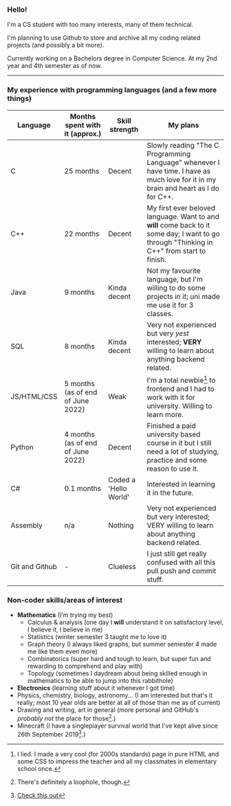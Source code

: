 ### Hello!

I'm a CS student with too many interests, many of them technical.

I'm planning to use Github to store and archive all my coding related projects (and possibly a bit more).

Currently working on a Bachelors degree in Computer Science. At my 2nd year and 4th semester as of now.

-----

### My experience with programming languages (and a few more things)

Language | Months spent with it (approx.) | Skill strength | My plans
--- | --- | --- | ---
C | 25 months | Decent | Slowly reading "The C Programming Language" whenever I have time. I have as much love for it in my brain and heart as I do for C++.
C++ | 22 months | Decent | My first ever beloved language. Want to and **will** come back to it some day; I want to go through "Thinking in C++" from start to finish.
Java | 9 months | Kinda decent | Not my favourite language, but I'm willing to do some projects in it; uni made me use it for 3 classes.
SQL | 8 months | Kinda decent | Very not experienced but very *yest* interested; **VERY** willing to learn about anything backend related.
JS/HTML/CSS | 5 months (as of end of June 2022) | Weak | I'm a total newbie[^1] to frontend and I had to work with it for university. Willing to learn more.
Python | 4 months (as of end of June 2022) | Decent | Finished a paid university based course in it but I still need a lot of studying, practice and some reason to use it.
C# | 0.1 months | Coded a 'Hello World' | Interested in learning it in the future.
Assembly | n/a | Nothing | Very not experienced but very interested; VERY willing to learn about anything backend related.
Git and Github | - | Clueless | I just still get really confused with all this pull push and commit stuff.

### Non-coder skills/areas of interest

* **Mathematics** (I'm trying my best)
  * Calculus & analysis (one day I **will** understand it on satisfactory level, I believe it, I believe in me)
  * Statistics (winter semester 3 taught me to love it)
  * Graph theory (I always liked graphs, but summer semester 4 made me like them even more)
  * Combinatorics (super hard and tough to learn, but super fun and rewarding to comprehend and play with)
  * Topology (sometimes I daydream about being skilled enough in mathematics to be able to jump into this rabbithole)
* **Electronics** (learning stuff about it whenever I got time)
* Physics, chemistry, biology, astronomy... (I am interested but that's it really; most 10 year olds are better at all of those than me as of current)
* Drawing and writing, art in general (more personal and GitHub's *probably not* the place for those[^2].)
* Minecraft (I have a singleplayer survival world that I've kept alive since 26th September 2019[^3].)

[^1]: I lied. I made a very cool (for 2000s standards) page in pure HTML and some CSS to impress the teacher and all my classmates in elementary school once.
[^2]: There's definitely a loophole, though.
[^3]: [Check this out](https://twitter.com/NewWorld4MC)
